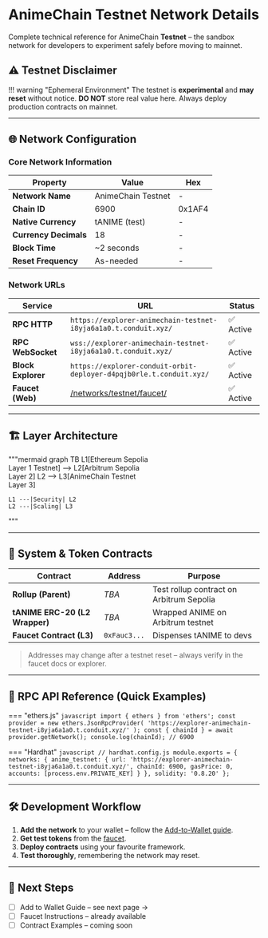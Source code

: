 # AnimeChain Testnet Network Details

Complete technical reference for AnimeChain **Testnet** – the sandbox network for developers to experiment safely before moving to mainnet.

## ⚠️ Testnet Disclaimer

!!! warning "Ephemeral Environment"
    The testnet is **experimental** and **may reset** without notice. **DO NOT** store real value here. Always deploy production contracts on mainnet.

---

## 🌐 Network Configuration

### Core Network Information

| Property            | Value         | Hex       |
|---------------------|---------------|-----------|
| **Network Name**    | AnimeChain Testnet | -         |
| **Chain ID**        | 6900          | 0x1AF4    |
| **Native Currency** | tANIME (test) | -         |
| **Currency Decimals** | 18          | -         |
| **Block Time**      | ~2 seconds    | -         |
| **Reset Frequency** | As-needed     | -         |

### Network URLs

| Service                | URL                                                                                             | Status |
|------------------------|---------------------------------------------------------------------------------------------------|--------|
| **RPC HTTP**           | `https://explorer-animechain-testnet-i8yja6a1a0.t.conduit.xyz/`                                   | ✅ Active |
| **RPC WebSocket**      | `wss://explorer-animechain-testnet-i8yja6a1a0.t.conduit.xyz/`                                    | ✅ Active |
| **Block Explorer**     | `https://explorer-conduit-orbit-deployer-d4pqjb0rle.t.conduit.xyz/`                              | ✅ Active |
| **Faucet (Web)**       | [/networks/testnet/faucet/](faucet.md)                                                           | ✅ Active |

---

## 🏗️ Layer Architecture

"""mermaid
graph TB
    L1[Ethereum Sepolia<br/>Layer 1 Testnet] --> L2[Arbitrum Sepolia<br/>Layer 2]
    L2 --> L3[AnimeChain Testnet<br/>Layer 3]

    L1 ---|Security| L2
    L2 ---|Scaling| L3
"""

---

## 📜 System & Token Contracts

| Contract                        | Address        | Purpose |
|---------------------------------|----------------|---------|
| **Rollup (Parent)**             | _TBA_          | Test rollup contract on Arbitrum Sepolia |
| **tANIME ERC-20 (L2 Wrapper)**  | _TBA_          | Wrapped ANIME on Arbitrum testnet |
| **Faucet Contract (L3)**        | `0xFauc3...`   | Dispenses tANIME to devs |

> Addresses may change after a testnet reset – always verify in the faucet docs or explorer.

---

## 🔧 RPC API Reference (Quick Examples)

=== "ethers.js"
    ```javascript
    import { ethers } from 'ethers';
    const provider = new ethers.JsonRpcProvider(
      'https://explorer-animechain-testnet-i8yja6a1a0.t.conduit.xyz/'
    );
    const { chainId } = await provider.getNetwork();
    console.log(chainId); // 6900
    ```

=== "Hardhat"
    ```javascript
    // hardhat.config.js
    module.exports = {
      networks: {
        anime_testnet: {
          url: 'https://explorer-animechain-testnet-i8yja6a1a0.t.conduit.xyz/',
          chainId: 6900,
          gasPrice: 0,
          accounts: [process.env.PRIVATE_KEY]
        }
      },
      solidity: '0.8.20'
    };
    ```

---

## 🛠️ Development Workflow

1. **Add the network** to your wallet – follow the [Add-to-Wallet guide](add-to-wallet.md).
2. **Get test tokens** from the [faucet](faucet.md).
3. **Deploy contracts** using your favourite framework.
4. **Test thoroughly**, remembering the network may reset.

---

## 🚀 Next Steps

- [ ] Add to Wallet Guide – see next page →
- [ ] Faucet Instructions – already available
- [ ] Contract Examples – coming soon 